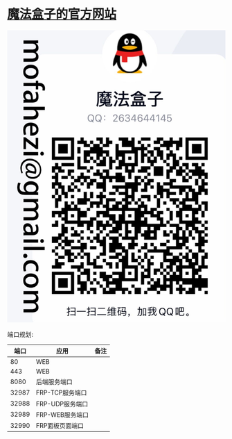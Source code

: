 # [魔法盒子的官方网站](https://www.xiaolimofahezi.com)
![小李家的魔法盒子](./魔法盒子贴纸logo.png "小李家的魔法盒子")

端口规划:

| 端口  | 应用            | 备注 |
| ----- | --------------- | ---- |
| 80    | WEB             |      |
| 443   | WEB             |      |
| 8080  | 后端服务端口    |      |
| 32987 | FRP-TCP服务端口 |      |
| 32988 | FRP-UDP服务端口 |      |
| 32989 | FRP-WEB服务端口 |      |
| 32990 | FRP面板页面端口 |      |
